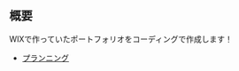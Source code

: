 ## 概要
WIXで作っていたポートフォリオをコーディングで作成します！

- [プランニング](https://github.com/ItoSeiy/Portfolio/blob/main/Docs/Planning.md)
